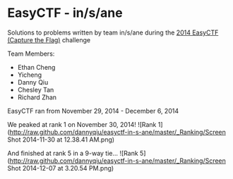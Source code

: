 EasyCTF - in/s/ane
========

Solutions to problems written by team in/s/ane during the [2014 EasyCTF (Capture the Flag)](http://easyctf.com) challenge

Team Members:
- Ethan Cheng
- Yicheng
- Danny Qiu
- Chesley Tan
- Richard Zhan

EasyCTF ran from November 29, 2014 - December 6, 2014

We peaked at rank 1 on November 30, 2014!
![Rank 1](http://raw.github.com/dannyqiu/easyctf-in-s-ane/master/_Ranking/Screen Shot 2014-11-30 at 12.38.41 AM.png)

And finished at rank 5 in a 9-way tie...
![Rank 5](http://raw.github.com/dannyqiu/easyctf-in-s-ane/master/_Ranking/Screen Shot 2014-12-07 at 3.20.54 PM.png)
